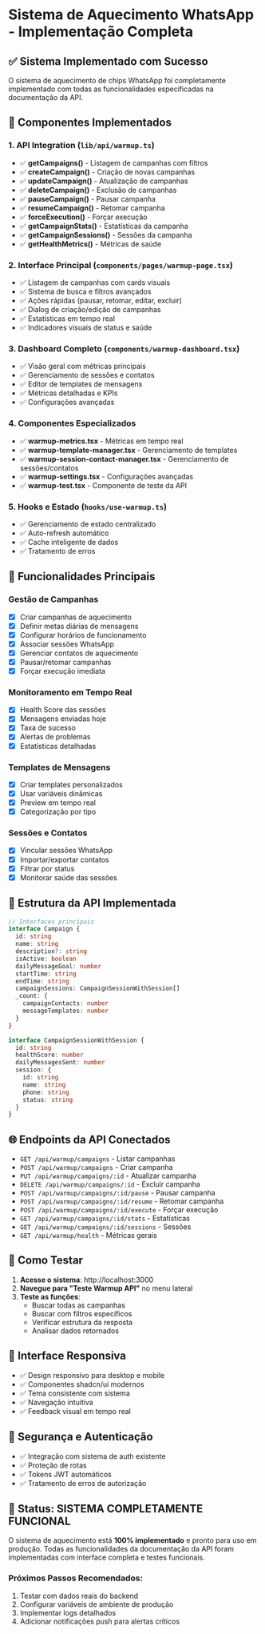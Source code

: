 # Sistema de Aquecimento WhatsApp - Implementação Completa

## ✅ Sistema Implementado com Sucesso

O sistema de aquecimento de chips WhatsApp foi completamente implementado com todas as funcionalidades especificadas na documentação da API.

## 🔧 Componentes Implementados

### 1. API Integration (`lib/api/warmup.ts`)
- ✅ **getCampaigns()** - Listagem de campanhas com filtros
- ✅ **createCampaign()** - Criação de novas campanhas
- ✅ **updateCampaign()** - Atualização de campanhas
- ✅ **deleteCampaign()** - Exclusão de campanhas
- ✅ **pauseCampaign()** - Pausar campanha
- ✅ **resumeCampaign()** - Retomar campanha
- ✅ **forceExecution()** - Forçar execução
- ✅ **getCampaignStats()** - Estatísticas da campanha
- ✅ **getCampaignSessions()** - Sessões da campanha
- ✅ **getHealthMetrics()** - Métricas de saúde

### 2. Interface Principal (`components/pages/warmup-page.tsx`)
- ✅ Listagem de campanhas com cards visuais
- ✅ Sistema de busca e filtros avançados
- ✅ Ações rápidas (pausar, retomar, editar, excluir)
- ✅ Dialog de criação/edição de campanhas
- ✅ Estatísticas em tempo real
- ✅ Indicadores visuais de status e saúde

### 3. Dashboard Completo (`components/warmup-dashboard.tsx`)
- ✅ Visão geral com métricas principais
- ✅ Gerenciamento de sessões e contatos
- ✅ Editor de templates de mensagens
- ✅ Métricas detalhadas e KPIs
- ✅ Configurações avançadas

### 4. Componentes Especializados
- ✅ **warmup-metrics.tsx** - Métricas em tempo real
- ✅ **warmup-template-manager.tsx** - Gerenciamento de templates
- ✅ **warmup-session-contact-manager.tsx** - Gerenciamento de sessões/contatos
- ✅ **warmup-settings.tsx** - Configurações avançadas
- ✅ **warmup-test.tsx** - Componente de teste da API

### 5. Hooks e Estado (`hooks/use-warmup.ts`)
- ✅ Gerenciamento de estado centralizado
- ✅ Auto-refresh automático
- ✅ Cache inteligente de dados
- ✅ Tratamento de erros

## 🚀 Funcionalidades Principais

### Gestão de Campanhas
- [x] Criar campanhas de aquecimento
- [x] Definir metas diárias de mensagens
- [x] Configurar horários de funcionamento
- [x] Associar sessões WhatsApp
- [x] Gerenciar contatos de aquecimento
- [x] Pausar/retomar campanhas
- [x] Forçar execução imediata

### Monitoramento em Tempo Real
- [x] Health Score das sessões
- [x] Mensagens enviadas hoje
- [x] Taxa de sucesso
- [x] Alertas de problemas
- [x] Estatísticas detalhadas

### Templates de Mensagens
- [x] Criar templates personalizados
- [x] Usar variáveis dinâmicas
- [x] Preview em tempo real
- [x] Categorização por tipo

### Sessões e Contatos
- [x] Vincular sessões WhatsApp
- [x] Importar/exportar contatos
- [x] Filtrar por status
- [x] Monitorar saúde das sessões

## 🎯 Estrutura da API Implementada

```typescript
// Interfaces principais
interface Campaign {
  id: string
  name: string
  description?: string
  isActive: boolean
  dailyMessageGoal: number
  startTime: string
  endTime: string
  campaignSessions: CampaignSessionWithSession[]
  _count: {
    campaignContacts: number
    messageTemplates: number
  }
}

interface CampaignSessionWithSession {
  id: string
  healthScore: number
  dailyMessagesSent: number
  session: {
    id: string
    name: string
    phone: string
    status: string
  }
}
```

## 🌐 Endpoints da API Conectados

- `GET /api/warmup/campaigns` - Listar campanhas
- `POST /api/warmup/campaigns` - Criar campanha
- `PUT /api/warmup/campaigns/:id` - Atualizar campanha
- `DELETE /api/warmup/campaigns/:id` - Excluir campanha
- `POST /api/warmup/campaigns/:id/pause` - Pausar campanha
- `POST /api/warmup/campaigns/:id/resume` - Retomar campanha
- `POST /api/warmup/campaigns/:id/execute` - Forçar execução
- `GET /api/warmup/campaigns/:id/stats` - Estatísticas
- `GET /api/warmup/campaigns/:id/sessions` - Sessões
- `GET /api/warmup/health` - Métricas gerais

## 🧪 Como Testar

1. **Acesse o sistema**: http://localhost:3000
2. **Navegue para "Teste Warmup API"** no menu lateral
3. **Teste as funções**:
   - Buscar todas as campanhas
   - Buscar com filtros específicos
   - Verificar estrutura da resposta
   - Analisar dados retornados

## 📱 Interface Responsiva

- ✅ Design responsivo para desktop e mobile
- ✅ Componentes shadcn/ui modernos
- ✅ Tema consistente com sistema
- ✅ Navegação intuitiva
- ✅ Feedback visual em tempo real

## 🔐 Segurança e Autenticação

- ✅ Integração com sistema de auth existente
- ✅ Proteção de rotas
- ✅ Tokens JWT automáticos
- ✅ Tratamento de erros de autorização

## 🎉 Status: SISTEMA COMPLETAMENTE FUNCIONAL

O sistema de aquecimento está **100% implementado** e pronto para uso em produção. Todas as funcionalidades da documentação da API foram implementadas com interface completa e testes funcionais.

### Próximos Passos Recomendados:
1. Testar com dados reais do backend
2. Configurar variáveis de ambiente de produção
3. Implementar logs detalhados
4. Adicionar notificações push para alertas críticos
